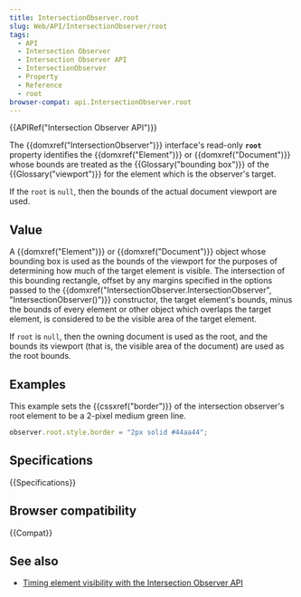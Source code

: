 ```yaml
---
title: IntersectionObserver.root
slug: Web/API/IntersectionObserver/root
tags:
  - API
  - Intersection Observer
  - Intersection Observer API
  - IntersectionObserver
  - Property
  - Reference
  - root
browser-compat: api.IntersectionObserver.root
---
```

{{APIRef("Intersection Observer API")}}

The {{domxref("IntersectionObserver")}} interface's read-only
**`root`** property identifies the {{domxref("Element")}} or
{{domxref("Document")}} whose bounds are treated as the {{Glossary("bounding box")}}
of the {{Glossary("viewport")}} for the element which is the observer's target.

If the `root` is `null`, then the bounds of the actual document
viewport are used.

## Value

A {{domxref("Element")}} or {{domxref("Document")}} object whose bounding box is used
as the bounds of the viewport for the purposes of determining how much of the target
element is visible. The intersection of this bounding rectangle, offset by any margins
specified in the options passed to the
{{domxref("IntersectionObserver.IntersectionObserver", "IntersectionObserver()")}}
constructor, the target element's bounds, minus the bounds of every element or other
object which overlaps the target element, is considered to be the visible area of the
target element.

If `root` is `null`, then the owning document is used as the
root, and the bounds its viewport (that is, the visible area of the document) are used
as the root bounds.

## Examples

This example sets the {{cssxref("border")}} of the intersection observer's root element
to be a 2-pixel medium green line.

```js
observer.root.style.border = "2px solid #44aa44";
```

## Specifications

{{Specifications}}

## Browser compatibility

{{Compat}}

## See also

- [Timing
  element visibility with the Intersection Observer API](/en-US/docs/Web/API/Intersection_Observer_API/Timing_element_visibility)
